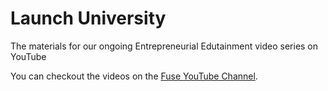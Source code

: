 # Launch University
The materials for our ongoing Entrepreneurial Edutainment video series on YouTube

You can checkout the videos on the [Fuse YouTube Channel](https://www.youtube.com/channel/UCtDmKOBmjCH8d7Vzj1ho54w).
